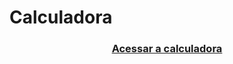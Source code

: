 # Calculadora

<h3 align="center">
    <a href="https://bea-ferraz.github.io/Calculadora/">Acessar a calculadora</a>
<h3 >
